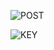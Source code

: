 ![POST](https://github.com/user-attachments/assets/a53878cb-e614-415c-b861-7ca92ec0bd38)

![KEY](https://github.com/user-attachments/assets/4ae8c5f3-f4d0-4224-a8c5-469e1e8d7e79)


